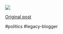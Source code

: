 <!--
date: '2007-02-11'
published: true
slug: 2007-02-sounds-familiar_11
time_to_read: 5
title: Sounds familiar?
-->

![](http://blog.hardcore.lt/ve/archives/10474542800.JPG)

[Original post](https://ysfk.blogspot.com/2007/02/sounds-familiar_11.html)

#politics #legacy-blogger 